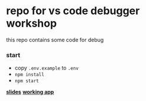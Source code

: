 # repo for vs code debugger workshop

this repo contains some code for debug

### start
- copy `.env.example` to `.env`
- `npm install`
- `npm start`


**[slides](https://slides.com/iwanttobealight/deck/live#/)**
**[working app](https://iwanttobealight.ru/corgi/public/)**